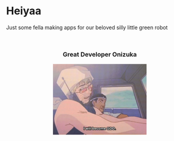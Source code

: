 # Heiyaa

<p>Just some fella making apps for our beloved silly little green robot</p><br>

<div align="center">
  <h3>Great Developer Onizuka</h3>
  <img src="/GTO.gif" width="50%">
</div>
